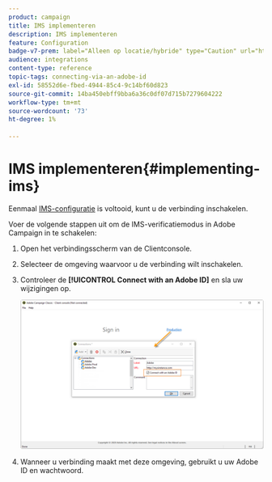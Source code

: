 ```yaml
---
product: campaign
title: IMS implementeren
description: IMS implementeren
feature: Configuration
badge-v7-prem: label="Alleen op locatie/hybride" type="Caution" url="https://experienceleague.adobe.com/docs/campaign-classic/using/installing-campaign-classic/architecture-and-hosting-models/hosting-models-lp/hosting-models.html?lang=nl" tooltip="Alleen van toepassing op on-premise en hybride implementaties"
audience: integrations
content-type: reference
topic-tags: connecting-via-an-adobe-id
exl-id: 58552d6e-fbed-4944-85c4-9c14bf60d823
source-git-commit: 14ba450ebff9bba6a36c0df07d715b7279604222
workflow-type: tm+mt
source-wordcount: '73'
ht-degree: 1%

---
```


# IMS implementeren{#implementing-ims}

Eenmaal [IMS-configuratie](configuring-ims.md) is voltooid, kunt u de verbinding inschakelen.

Voer de volgende stappen uit om de IMS-verificatiemodus in Adobe Campaign in te schakelen:

1. Open het verbindingsscherm van de Clientconsole.
1. Selecteer de omgeving waarvoor u de verbinding wilt inschakelen.
1. Controleer de **[!UICONTROL Connect with an Adobe ID]** en sla uw wijzigingen op.

   ![](assets/ims_1.png)

1. Wanneer u verbinding maakt met deze omgeving, gebruikt u uw Adobe ID en wachtwoord.
